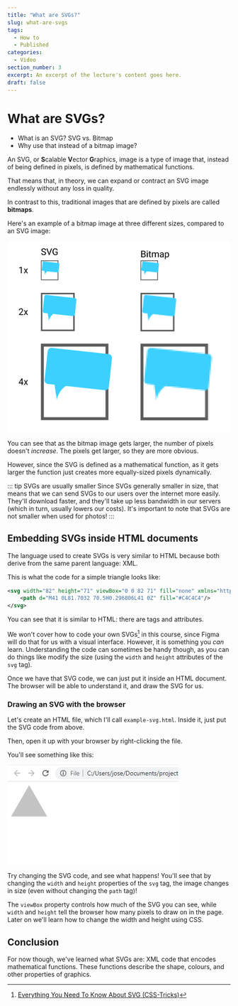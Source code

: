 ```yaml
---
title: "What are SVGs?"
slug: what-are-svgs
tags:
  - How to
  - Published
categories:
  - Video
section_number: 3
excerpt: An excerpt of the lecture's content goes here.
draft: false
---
```


# What are SVGs?

- What is an SVG? SVG vs. Bitmap
- Why use that instead of a bitmap image?

An SVG, or **S**calable **V**ector **G**raphics, image is a type of image that, instead of being defined in pixels, is defined by mathematical functions.

That means that, in theory, we can expand or contract an SVG image endlessly without any loss in quality.

In contrast to this, traditional images that are defined by pixels are called **bitmaps**.

Here's an example of a bitmap image at three different sizes, compared to an SVG image:

![Example of scaling SVG and PNG](./assets/scaling-images.png)

You can see that as the bitmap image gets larger, the number of pixels doesn't _increase_. The pixels get larger, so they are more obvious.

However, since the SVG is defined as a mathematical function, as it gets larger the function just creates more equally-sized pixels dynamically.

::: tip SVGs are usually smaller
Since SVGs generally smaller in size, that means that we can send SVGs to our users over the internet more easily. They'll download faster, and they'll take up less bandwidth in our servers (which in turn, usually lowers our costs). It's important to note that SVGs are not smaller when used for photos!
:::

## Embedding SVGs inside HTML documents

The language used to create SVGs is very similar to HTML because both derive from the same parent language: XML.

This is what the code for a simple triangle looks like:

```xml
<svg width="82" height="71" viewBox="0 0 82 71" fill="none" xmlns="http://www.w3.org/2000/svg">
    <path d="M41 0L81.7032 70.5H0.296806L41 0Z" fill="#C4C4C4"/>
</svg>
```

You can see that it is similar to HTML: there are tags and attributes.

We won't cover how to code your own SVGs[^code-own-svg] in this course, since Figma will do that for us with a visual interface. However, it is something you _can_ learn. Understanding the code can sometimes be handy though, as you can do things like modify the size (using the `width` and `height` attributes of the `svg` tag).

Once we have that SVG code, we can just put it inside an HTML document. The browser will be able to understand it, and draw the SVG for us.

### Drawing an SVG with the browser

Let's create an HTML file, which I'll call `example-svg.html`. Inside it, just put the SVG code from above.

Then, open it up with your browser by right-clicking the file.

You'll see something like this:

![Example HTML page with SVG content](./assets/example-svg.png)

Try changing the SVG code, and see what happens! You'll see that by changing the `width` and `height` properties of the `svg` tag, the image changes in size (even without changing the `path` tag)!

The `viewBox` property controls how much of the SVG you can see, while `width` and `height` tell the browser how many pixels to draw on in the page. Later on we'll learn how to change the width and height using CSS.

## Conclusion

For now though, we've learned what SVGs are: XML code that encodes mathematical functions. These functions describe the shape, colours, and other properties of graphics.

[^code-own-svg]: [Everything You Need To Know About SVG (CSS-Tricks)](https://css-tricks.com/lodge/svg/)